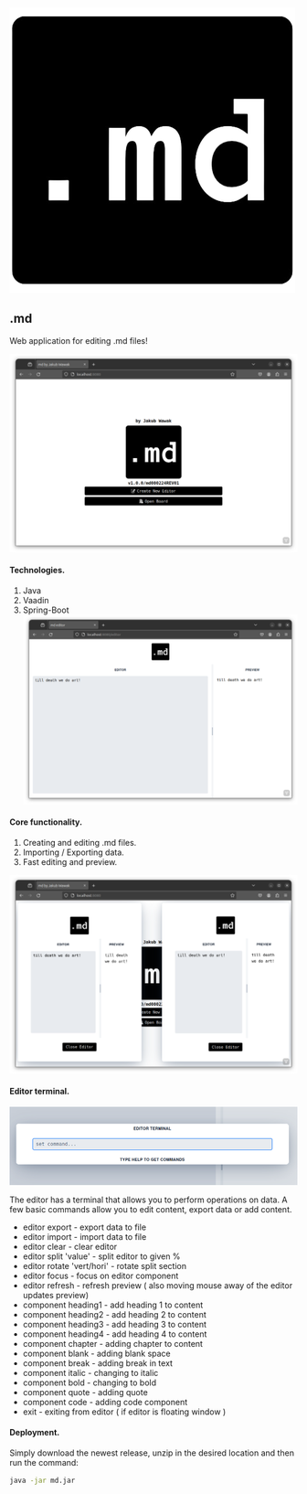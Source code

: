 ![md_icon](https://github.com/wjakew/md/blob/master/readme_resource/md_icon.png)

## .md
Web application for editing .md files!

![homeview_screenshot](https://github.com/wjakew/md/blob/master/readme_resource/homeview_screenshot.png)

#### Technologies.
1. Java
2. Vaadin
3. Spring-Boot
![board_screenshot](https://github.com/wjakew/md/blob/master/readme_resource/board_screenshot.png)
#### Core functionality.
1. Creating and editing .md files.
2. Importing / Exporting data.
3. Fast editing and preview.

![editorfloating_screenshot](https://github.com/wjakew/md/blob/master/readme_resource/editorfloating_screenshot.png)
#### Editor terminal.
![terminal_screenshot](https://github.com/wjakew/md/blob/master/readme_resource/terminal_screenshot.png)

The editor has a terminal that allows you to perform operations on data.
A few basic commands allow you to edit content, export data or add content.
- editor export - export data to file
- editor import - import data to file
- editor clear - clear editor
- editor split 'value' - split editor to given %
- editor rotate 'vert/hori' - rotate split section
- editor focus - focus on editor component
- editor refresh - refresh preview ( also moving mouse away of the editor updates preview)
- component heading1 - add heading 1 to content
- component heading2 - add heading 2 to content
- component heading3 - add heading 3 to content
- component heading4 - add heading 4 to content
- component chapter - adding chapter to content
- component blank - adding blank space
- component break - adding break in text
- component italic - changing to italic
- component bold - changing to bold
- component quote - adding quote
- component code - adding code component
- exit - exiting from editor ( if editor is floating window )

#### Deployment.
Simply download the newest release, unzip in the desired location and then run the command:
```bash
java -jar md.jar
```
